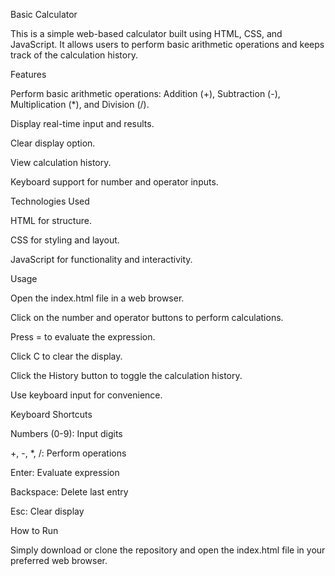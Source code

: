 Basic Calculator

This is a simple web-based calculator built using HTML, CSS, and JavaScript. It allows users to perform basic arithmetic operations and keeps track of the calculation history.

Features

Perform basic arithmetic operations: Addition (+), Subtraction (-), Multiplication (*), and Division (/).

Display real-time input and results.

Clear display option.

View calculation history.

Keyboard support for number and operator inputs.

Technologies Used

HTML for structure.

CSS for styling and layout.

JavaScript for functionality and interactivity.

Usage

Open the index.html file in a web browser.

Click on the number and operator buttons to perform calculations.

Press = to evaluate the expression.

Click C to clear the display.

Click the History button to toggle the calculation history.

Use keyboard input for convenience.

Keyboard Shortcuts

Numbers (0-9): Input digits

+, -, *, /: Perform operations

Enter: Evaluate expression

Backspace: Delete last entry

Esc: Clear display

How to Run

Simply download or clone the repository and open the index.html file in your preferred web browser.

